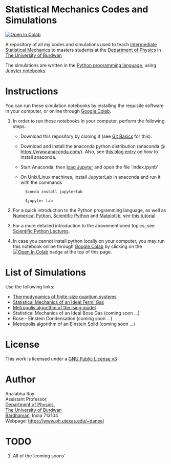 <!--- This file is just a copypasta of the first cell in 'index.ipynb' -->
<!--- DO NOT make manual changes to the code below. Simply sync it to the first cell of 'index.ipynb' by copy-paste -->
<!--- So that github renders the content therein automatically when browsing this repository -->

Statistical Mechanics Codes and Simulations
============================================

[![Open In Colab](https://colab.research.google.com/assets/colab-badge.svg)](https://colab.research.google.com/github/hariseldon99/StatMechCodes/blob/master/index.ipynb)


A repository of all my codes and simulations used to teach [Intermediate Statistical Mechanics](https://bit.ly/mphys0401) to masters students at the 
[Department of Physics](https://sites.google.com/a/phys.buruniv.ac.in/physics/) in [The University of Burdwan](https://www.buruniv.ac.in/)

The simulations are written in the [Python programming language](https://www.python.org/about/gettingstarted/), using [Jupyter notebooks](https://jupyter.org/).

Instructions
=========================
You can run these simulation notebooks by installing the requisite software in your computer, or online through [Google Colab](https://colab.research.google.com/).


1. In order to run these notebooks in your computer, perform the following steps.
    * Download this repository by cloning it (see [Git Basics](https://git-scm.com/book/en/v2/Git-Basics-Getting-a-Git-Repository)  for this).
    * Download and install the anaconda python distribution (anaconda @ https://www.anaconda.com/). Also, see [this blog entry](https://fangohr.github.io/blog/installation-of-python-spyder-numpy-sympy-scipy-pytest-matplotlib-via-anaconda.html) on how to install anaconda.
    * Start Anaconda, then [load Jupyter](https://docs.anaconda.com/anaconda/user-guide/getting-started/#run-python-in-a-jupyter-notebook) and open the file 'index.ipynb' 
    * On Unix/Linux machines, install JupyterLab in anaconda and run it with the commands
    
            $conda install jupyterlab
            
            $jupyter lab
            
            
2. For a quick introduction to the Python programming language, as well as [Numerical Python](https://numpy.org), [Scientific Python](https://scipy.org) and [Matplotlib](https://matplotlib.org), see [this tutorial](https://cs231n.github.io/python-numpy-tutorial/)

3. For a more detailed introduction to the abovementioned topics, see [Scientific Python Lectures](https://github.com/jrjohansson/scientific-python-lectures).

4. In case you cannot install python locally on your computer, you may run this notebook online through [Google Colab](https://colab.research.google.com/) by clicking on the [![Open In Colab](https://colab.research.google.com/assets/colab-badge.svg)](https://colab.research.google.com/github/hariseldon99/StatMechCodes/blob/master/index.ipynb) badge at the top of this page. 

List of Simulations
=========================

Use the following links:


* [Thermodynamics of finite-size quantum systems](FinSize_Therm.ipynb)
* [Statistical Mechanics of an Ideal Fermi Gas](FermiGas_ChemPot.ipynb)
* [Metropolis algorithm of the Ising model](Metrop_Ising.ipynb)
* Statistical Mechanics of an Ideal Bose Gas (coming soon ...)
* Bose - Einstein Condensation (coming soon ...)
* Metropolis algorithm of an Einstein Solid (coming soon ...)



License
=======

This work is licensed under a [GNU Public License v3](LICENSE)



Author
=======

Analabha Roy  
Assistant Professor,  
[Department of Physics](https://sites.google.com/a/phys.buruniv.ac.in/physics/),  
[The University of Burdwan](https://www.buruniv.ac.in/)  
[Bardhaman](https://en.wikivoyage.org/wiki/Bardhaman), India 713104  
Webpage: https://www.ph.utexas.edu/~daneel

TODO
=======

1. All of the 'coming soons'
